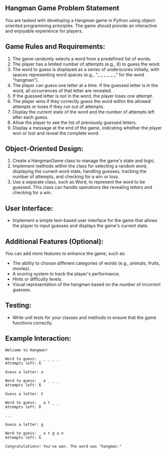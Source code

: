 ## Hangman Game Problem Statement

You are tasked with developing a Hangman game in Python using object-oriented programming principles. The game should provide an interactive and enjoyable experience for players.

## Game Rules and Requirements:

1. The game randomly selects a word from a predefined list of words.
2. The player has a limited number of attempts (e.g., 6) to guess the word.
3. The word to guess is displayed as a series of underscores initially, with spaces representing word spaces (e.g., "_ _ _ _ _ _" for the word "hangman").
4. The player can guess one letter at a time. If the guessed letter is in the word, all occurrences of that letter are revealed.
5. If the guessed letter is not in the word, the player loses one attempt.
6. The player wins if they correctly guess the word within the allowed attempts or loses if they run out of attempts.
7. Display the current state of the word and the number of attempts left after each guess.
8. Allow the player to see the list of previously guessed letters.
9. Display a message at the end of the game, indicating whether the player won or lost and reveal the complete word.

## Object-Oriented Design:

1. Create a HangmanGame class to manage the game's state and logic.
2. Implement methods within the class for selecting a random word, displaying the current word state, handling guesses, tracking the number of attempts, and checking for a win or loss.
3. Use a separate class, such as Word, to represent the word to be guessed. This class can handle operations like revealing letters and checking for a win.

## User Interface:

- Implement a simple text-based user interface for the game that allows the player to input guesses and displays the game's current state.

## Additional Features (Optional):

You can add more features to enhance the game, such as:

- The ability to choose different categories of words (e.g., animals, fruits, movies).
- A scoring system to track the player's performance.
- Hints or difficulty levels.
- Visual representation of the hangman based on the number of incorrect guesses.

## Testing:

- Write unit tests for your classes and methods to ensure that the game functions correctly.

## Example Interaction:

```
Welcome to Hangman!

Word to guess: _ _ _ _ _
Attempts left: 6

Guess a letter: a

Word to guess: _ a _ _ _
Attempts left: 6

Guess a letter: t

Word to guess: _ a t _ _
Attempts left: 6

...

Guess a letter: g

Word to guess: _ a t g a n
Attempts left: 6

Congratulations! You've won. The word was "hangman."

```